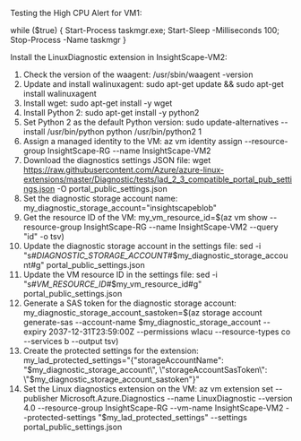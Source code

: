 Testing the High CPU Alert for VM1:

while ($true) { Start-Process taskmgr.exe; Start-Sleep -Milliseconds 100; Stop-Process -Name taskmgr }






Install the LinuxDiagnostic extension in InsightScape-VM2:

1.	Check the version of the waagent:
/usr/sbin/waagent -version
2.	Update and install walinuxagent:
sudo apt-get update && sudo apt-get install walinuxagent
3.	Install wget:
sudo apt-get install -y wget
4.	Install Python 2:
sudo apt-get install -y python2
5.	Set Python 2 as the default Python version:
sudo update-alternatives --install /usr/bin/python python /usr/bin/python2 1
6.	Assign a managed identity to the VM:
az vm identity assign --resource-group InsightScape-RG --name InsightScape-VM2
7.	Download the diagnostics settings JSON file:
wget https://raw.githubusercontent.com/Azure/azure-linux-extensions/master/Diagnostic/tests/lad_2_3_compatible_portal_pub_settings.json -O portal_public_settings.json
8.	Set the diagnostic storage account name:
my_diagnostic_storage_account="insightscapeblob"
9.	Get the resource ID of the VM:
my_vm_resource_id=$(az vm show --resource-group InsightScape-RG --name InsightScape-VM2 --query "id" -o tsv)
10.	Update the diagnostic storage account in the settings file:
sed -i "s#_DIAGNOSTIC_STORAGE_ACCOUNT_#$my_diagnostic_storage_account#g" portal_public_settings.json
11.	Update the VM resource ID in the settings file:
sed -i "s#_VM_RESOURCE_ID_#$my_vm_resource_id#g" portal_public_settings.json
12.	Generate a SAS token for the diagnostic storage account:
my_diagnostic_storage_account_sastoken=$(az storage account generate-sas --account-name $my_diagnostic_storage_account --expiry 2037-12-31T23:59:00Z --permissions wlacu --resource-types co --services b --output tsv)
13.	Create the protected settings for the extension:
my_lad_protected_settings="{\"storageAccountName\": \"$my_diagnostic_storage_account\", \"storageAccountSasToken\": \"$my_diagnostic_storage_account_sastoken\"}"
14.	Set the Linux diagnostics extension on the VM:
az vm extension set --publisher Microsoft.Azure.Diagnostics --name LinuxDiagnostic --version 4.0 --resource-group InsightScape-RG --vm-name InsightScape-VM2 --protected-settings "$my_lad_protected_settings" --settings portal_public_settings.json











